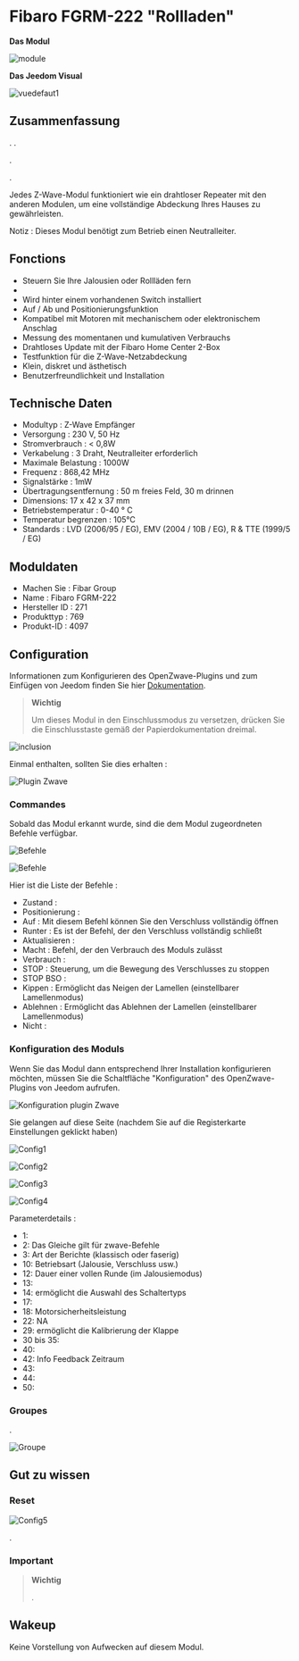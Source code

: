 # Fibaro FGRM-222 "Rollladen"

**Das Modul**

![module](images/fibaro.fgrm222/module.jpg)

**Das Jeedom Visual**

![vuedefaut1](images/fibaro.fgrm222/vuedefaut1.jpg)

## Zusammenfassung

. .

.

.

Jedes Z-Wave-Modul funktioniert wie ein drahtloser Repeater mit den anderen Modulen, um eine vollständige Abdeckung Ihres Hauses zu gewährleisten.

Notiz : Dieses Modul benötigt zum Betrieb einen Neutralleiter.

## Fonctions

-   Steuern Sie Ihre Jalousien oder Rollläden fern
-   
-   Wird hinter einem vorhandenen Switch installiert
-   Auf / Ab und Positionierungsfunktion
-   Kompatibel mit Motoren mit mechanischem oder elektronischem Anschlag
-   Messung des momentanen und kumulativen Verbrauchs
-   Drahtloses Update mit der Fibaro Home Center 2-Box
-   Testfunktion für die Z-Wave-Netzabdeckung
-   Klein, diskret und ästhetisch
-   Benutzerfreundlichkeit und Installation

## Technische Daten

-   Modultyp : Z-Wave Empfänger
-   Versorgung : 230 V, 50 Hz
-   Stromverbrauch : &lt; 0,8W
-   Verkabelung : 3 Draht, Neutralleiter erforderlich
-   Maximale Belastung : 1000W
-   Frequenz : 868,42 MHz
-   Signalstärke : 1mW
-   Übertragungsentfernung : 50 m freies Feld, 30 m drinnen
-   Dimensions: 17 x 42 x 37 mm
-   Betriebstemperatur : 0-40 ° C
-   Temperatur begrenzen : 105°C
-   Standards : LVD (2006/95 / EG), EMV (2004 / 10B / EG), R & TTE (1999/5 / EG)

## Moduldaten

-   Machen Sie : Fibar Group
-   Name : Fibaro FGRM-222
-   Hersteller ID : 271
-   Produkttyp : 769
-   Produkt-ID : 4097

## Configuration

Informationen zum Konfigurieren des OpenZwave-Plugins und zum Einfügen von Jeedom finden Sie hier [Dokumentation](https://doc.jeedom.com/de_DE/plugins/automation%20protocol/openzwave/).

> **Wichtig**
>
> Um dieses Modul in den Einschlussmodus zu versetzen, drücken Sie die Einschlusstaste gemäß der Papierdokumentation dreimal.

![inclusion](images/fibaro.fgrm222/inclusion.jpg)

Einmal enthalten, sollten Sie dies erhalten :

![Plugin Zwave](images/fibaro.fgrm222/information.jpg)

### Commandes

Sobald das Modul erkannt wurde, sind die dem Modul zugeordneten Befehle verfügbar.

![Befehle](images/fibaro.fgrm222/commandes.jpg)

![Befehle](images/fibaro.fgrm222/commandes2.jpg)

Hier ist die Liste der Befehle :

-   Zustand : 
-   Positionierung : 
-   Auf : Mit diesem Befehl können Sie den Verschluss vollständig öffnen
-   Runter : Es ist der Befehl, der den Verschluss vollständig schließt
-   Aktualisieren : 
-   Macht : Befehl, der den Verbrauch des Moduls zulässt
-   Verbrauch : 
-   STOP : Steuerung, um die Bewegung des Verschlusses zu stoppen
-   STOP BSO : 
-   Kippen : Ermöglicht das Neigen der Lamellen (einstellbarer Lamellenmodus)
-   Ablehnen : Ermöglicht das Ablehnen der Lamellen (einstellbarer Lamellenmodus)
-   Nicht : 

### Konfiguration des Moduls

Wenn Sie das Modul dann entsprechend Ihrer Installation konfigurieren möchten, müssen Sie die Schaltfläche "Konfiguration" des OpenZwave-Plugins von Jeedom aufrufen.

![Konfiguration plugin Zwave](images/plugin/bouton_configuration.jpg)

Sie gelangen auf diese Seite (nachdem Sie auf die Registerkarte Einstellungen geklickt haben)

![Config1](images/fibaro.fgrm222/config1.jpg)

![Config2](images/fibaro.fgrm222/config2.jpg)

![Config3](images/fibaro.fgrm222/config3.jpg)

![Config4](images/fibaro.fgrm222/config4.jpg)

Parameterdetails :

-   1: 
-   2: Das Gleiche gilt für zwave-Befehle
-   3: Art der Berichte (klassisch oder faserig)
-   10: Betriebsart (Jalousie, Verschluss usw.)
-   12: Dauer einer vollen Runde (im Jalousiemodus)
-   13: 
-   14: ermöglicht die Auswahl des Schaltertyps
-   17: 
-   18: Motorsicherheitsleistung
-   22: NA
-   29: ermöglicht die Kalibrierung der Klappe
-   30 bis 35: 
-   40: 
-   42: Info Feedback Zeitraum
-   43: 
-   44: 
-   50: 

### Groupes

.

![Groupe](images/fibaro.fgrm222/groupe.jpg)

## Gut zu wissen

### Reset

![Config5](images/fibaro.fgrm222/config5.jpg)

.

### Important

> **Wichtig**
>
> .


## Wakeup

Keine Vorstellung von Aufwecken auf diesem Modul.
